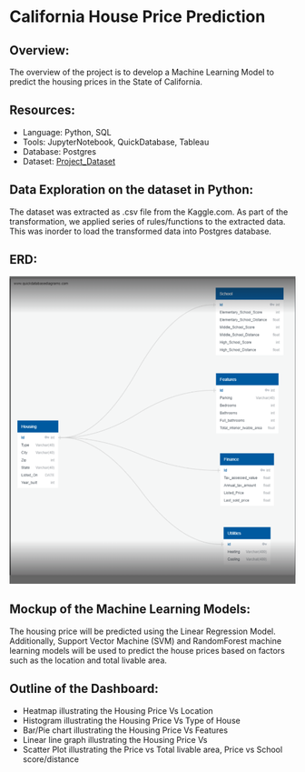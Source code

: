 # California House Price Prediction

## Overview:
The overview of the project is to develop a Machine Learning Model to predict the housing prices in the State of California. 

## Resources:
* Language: Python, SQL 
* Tools: JupyterNotebook, QuickDatabase, Tableau
* Database: Postgres
* Dataset: [Project_Dataset](https://www.kaggle.com/datasets/quantbruce/californiahouseprices)

## Data Exploration on the dataset in Python:
The dataset was extracted as .csv file from the Kaggle.com. As part of the transformation, we applied series of rules/functions to the extracted data. This was inorder to load the transformed data into Postgres database. 

## ERD: 
![ERD](https://github.com/AThakor234/HousePrice_Prediction/blob/a6bef918e8adbd038f04032372d25baa2f7f1b04/ERD.png)

## Mockup of the Machine Learning Models:
The housing price will be predicted using the Linear Regression Model. Additionally, Support Vector Machine (SVM) and RandomForest machine learning models will be used to predict the house prices based on factors such as the location and total livable area. 

## Outline of the Dashboard:
* Heatmap illustrating the Housing Price Vs Location 
* Histogram illustrating the Housing Price Vs Type of House
* Bar/Pie chart illustrating the Housing Price Vs Features 
* Linear line graph illustrating the Housing Price Vs  
* Scatter Plot illustrating the Price vs Total livable area, Price vs School score/distance 
